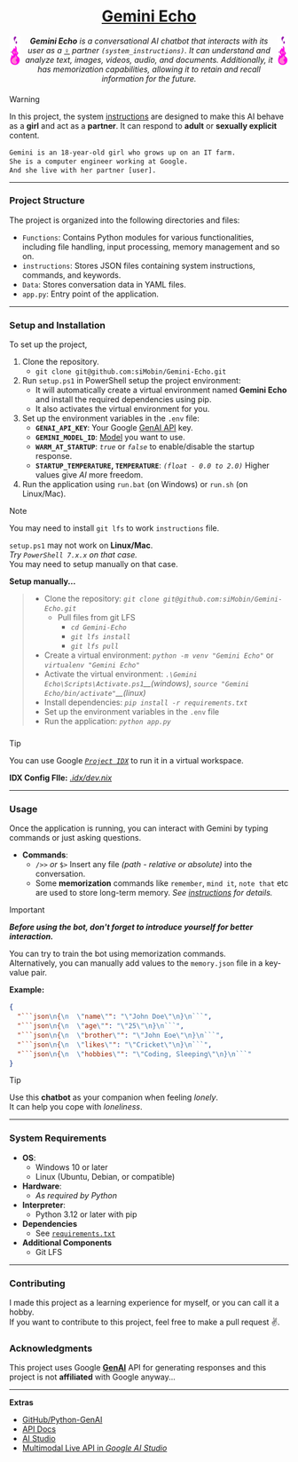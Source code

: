<!-- ## Gemini Echo -->
<h1  align="center"><a href="https://github.com/siMobin/Gemini-Echo">Gemini Echo</a></h1>
<img src="https://github.com/siMobin/siMobin/raw/main/animated-flame-01.gif" width="21px" align="left"/>
<img src="https://github.com/siMobin/siMobin/raw/main/animated-flame-01.gif" width="21px" align="right"/>
<div style="text-align: center; font-style: italic" align="center" padding="60px">
<b>Gemini Echo</b> is a conversational AI chatbot that interacts with its user as a <a href="#usage">♀</a> partner <code>(system_instructions)</code>. It can understand and analyze text, images, videos, audio, and documents. Additionally, it has memorization capabilities, allowing it to retain and recall information for the future.
</div>

####

> [!WARNING]
> In this project, the system [instructions](instructions/commands.json) are designed to make this AI behave as a **girl** and act as a **partner**. It can respond to **adult** or **sexually explicit** content.
>
> ```text
> Gemini is an 18-year-old girl who grows up on an IT farm.
> She is a computer engineer working at Google.
> And she live with her partner [user].
> ```

---

### Project Structure

The project is organized into the following directories and files:

- `Functions`: Contains Python modules for various functionalities, including file handling, input processing, memory management and so on.
- `instructions`: Stores JSON files containing system instructions, commands, and keywords.
- `Data`: Stores conversation data in YAML files.
- `app.py`: Entry point of the application.

---

### Setup and Installation

To set up the project,

1. Clone the repository.
   - `git clone git@github.com:siMobin/Gemini-Echo.git`
2. Run `setup.ps1` in PowerShell setup the project environment:
   - It will automatically create a virtual environment named **Gemini Echo** and install the required dependencies using pip.
   - It also activates the virtual environment for you.
3. Set up the environment variables in the `.env` file:
   - **`GENAI_API_KEY`**: Your Google [GenAI API](https://ai.google.dev/gemini-api/docs/quickstart?lang=python) key.
   - **`GEMINI_MODEL_ID`**: [Model](https://aistudio.google.com/) you want to use.
   - **`WARM_AT_STARTUP`**: _`true`_ or _`false`_ to enable/disable the startup response.
   - **`STARTUP_TEMPERATURE`, `TEMPERATURE`**: _`(float - 0.0 to 2.0)`_ Higher values give _AI_ more freedom.
4. Run the application using `run.bat` (on Windows) or `run.sh` (on Linux/Mac).

> [!NOTE]
> You may need to install `git lfs` to work `instructions` file.
>
> `setup.ps1` may not work on **Linux/Mac**.  
> _Try `PowerShell 7.x.x` on that case._  
> You may need to setup manually on that case.

**Setup manually...**

> - Clone the repository: _`git clone git@github.com:siMobin/Gemini-Echo.git`_
>   - Pull files from git LFS
>     - _`cd Gemini-Echo`_
>     - _`git lfs install`_
>     - _`git lfs pull`_
> - Create a virtual environment: _`python -m venv "Gemini Echo"`_ or _`virtualenv "Gemini Echo"`_
> - Activate the virtual environment: _`.\Gemini Echo\Scripts\Activate.ps1`\_\_(windows)_, _`source "Gemini Echo/bin/activate"`\_\_(linux)_
> - Install dependencies: _`pip install -r requirements.txt`_
> - Set up the environment variables in the `.env` file
> - Run the application: _`python app.py`_

###

> [!TIP]
> You can use Google _[`Project IDX`](https://idx.google.com/)_ to run it in a virtual workspace.
>
> **IDX Config FIle:** _[.idx/dev.nix](.idx/dev.nix)_

---

### Usage

Once the application is running, you can interact with Gemini by typing commands or just asking questions.

- **Commands**:
  - `/>>` _or_ `$>` Insert any file _(path - relative or absolute)_ into the conversation.
  - Some **memorization** commands like `remember`, `mind it`, `note that` etc are used to store long-term memory. _See [instructions](instructions/keywords.json) for details._

> [!IMPORTANT]
>
> **_Before using the bot, don't forget to introduce yourself for better interaction._**
>
> You can try to train the bot using memorization commands.  
> Alternatively, you can manually add values to the `memory.json` file in a key-value pair.
>
> **Example:**
>
> ````json
> {
>   "```json\n{\n  \"name\"": "\"John Doe\"\n}\n```",
>   "```json\n{\n  \"age\"": "\"25\"\n}\n```",
>   "```json\n{\n  \"brother\"": "\"John Eoe\"\n}\n```",
>   "```json\n{\n  \"likes\"": "\"Cricket\"\n}\n```",
>   "```json\n{\n  \"hobbies\"": "\"Coding, Sleeping\"\n}\n```"
> }
> ````

> [!TIP]
> Use this **chatbot** as your companion when feeling _lonely_.  
> It can help you cope with _loneliness_.

---

### System Requirements

- **OS**:
  - Windows 10 or later
  - Linux (Ubuntu, Debian, or compatible)
- **Hardware**:
  - _As required by Python_
- **Interpreter**:
  - Python 3.12 or later with pip
- **Dependencies**
  - See [`requirements.txt`](./requirements.txt)
- **Additional Components**
  - Git LFS

---

### Contributing

I made this project as a learning experience for myself, or you can call it a hobby.  
If you want to contribute to this project, feel free to make a pull request ✌️.

### Acknowledgments

<!-- Google GenAI -->

This project uses Google [**GenAI**](https://ai.google.dev/) API for generating responses and this project is not **affiliated** with Google anyway...

---

**Extras**

- [GitHub/Python-GenAI](https://github.com/googleapis/python-genai)
- [API Docs](https://ai.google.dev/gemini-api/docs/quickstart?lang=python)
- [AI Studio](https://aistudio.google.com/)
- [Multimodal Live API in _Google AI Studio_](https://aistudio.google.com/app/live)
